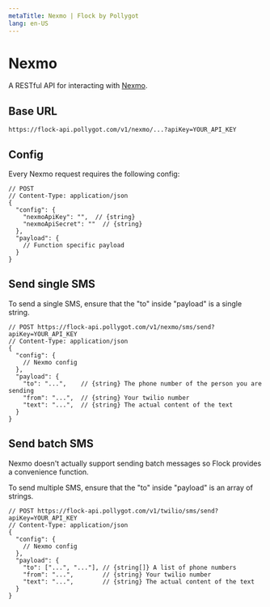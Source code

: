 ```yaml
---
metaTitle: Nexmo | Flock by Pollygot
lang: en-US
---
```


# Nexmo

A RESTful API for interacting with [Nexmo](https://www.nexmo.com/).

## Base URL

```
https://flock-api.pollygot.com/v1/nexmo/...?apiKey=YOUR_API_KEY
```

## Config

Every Nexmo request requires the following config:

```json5
// POST 
// Content-Type: application/json
{
  "config": { 
    "nexmoApiKey": "",  // {string} 
    "nexmoApiSecret": ""  // {string}
  },
  "payload": { 
    // Function specific payload
  }
}
```

## Send single SMS

To send a single SMS, ensure that the "to" inside "payload" is a single string.

```json5
// POST https://flock-api.pollygot.com/v1/nexmo/sms/send?apiKey=YOUR_API_KEY
// Content-Type: application/json
{
  "config": { 
    // Nexmo config
  },
  "payload": { 
    "to": "...",    // {string} The phone number of the person you are sending
    "from": "...",  // {string} Your twilio number
    "text": "...",  // {string} The actual content of the text
  }
}
```

## Send batch SMS

Nexmo doesn't actually support sending batch messages so Flock provides a convenience function.

To send multiple SMS, ensure that the "to" inside "payload" is an array of strings.

```json5
// POST https://flock-api.pollygot.com/v1/twilio/sms/send?apiKey=YOUR_API_KEY
// Content-Type: application/json
{
  "config": { 
    // Nexmo config
  },
  "payload": { 
    "to": ["...", "..."], // {string[]} A list of phone numbers 
    "from": "...",        // {string} Your twilio number
    "text": "...",        // {string} The actual content of the text
  }
}
```